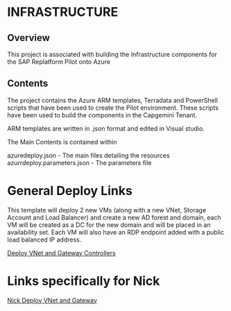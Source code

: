 
# INFRASTRUCTURE

## Overview

This project is associated with building the Infrastructure components for the SAP Replatform Pilot onto Azure

## Contents

The project contains the Azure ARM templates, Terradata and PowerShell scripts that have been used to create the 
Pilot environment.  These scripts have been used to build the components in the Capgemini Tenant.

ARM templates are written in .json format and edited in Visual studio.

The Main Contents is contained within

azuredeploy.json - The main files detailing the resources
azurrdeploy.parameters.json - The parameters file

# General Deploy Links

This template will deploy 2 new VMs (along with a new VNet, Storage Account and Load Balancer) and create a new  AD forest and domain, each VM will be created as a DC for the new domain and will be placed in an availability set. Each VM will also have an RDP endpoint added with a public load balanced IP address.

<a href="https://portal.azure.com/#create/Microsoft.Template/uri/https%3A%2F%2Fraw.githubusercontent.com%2Fnikkh%2FSap30%2Fmaster%2Finfrastructure%2Fazuredeploy.json" target="_blank">
   Deploy VNet and Gateway Controllers
</a>
<br>


# Links specifically for Nick

<a href="https://portal.azure.com/microsoft.onmicrosoft.com/#create/Microsoft.Template/uri/https%3A%2F%2Fraw.githubusercontent.com%2Fnikkh%2FSap30%2Fmaster%2Finfrastructure%2Fazuredeploy.json" target="_blank">
   Nick Deploy VNet and Gateway
</a>
